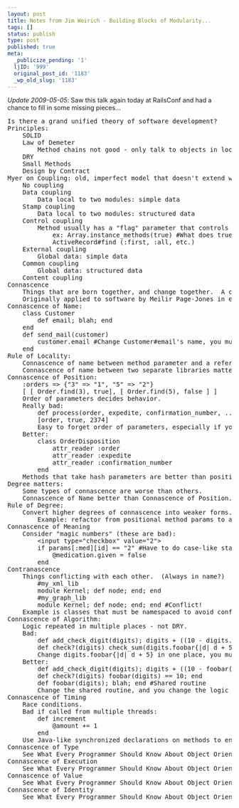 ```yaml
---
layout: post
title: Notes from Jim Weirich - Building Blocks of Modularity...
tags: []
status: publish
type: post
published: true
meta:
  _publicize_pending: '1'
  ljID: '999'
  original_post_id: '1183'
  _wp_old_slug: '1183'
---
```

<em>Update 2009-05-05</em>: Saw this talk again today at RailsConf and had a chance to fill in some missing pieces...


<pre>
Is there a grand unified theory of software development?
Principles:
	SOLID
	Law of Demeter
		Method chains not good - only talk to objects in local environment.
	DRY
	Small Methods
	Design by Contract
Myer on Coupling: old, imperfect model that doesn't extend well to dynamic languages.  From best to worst:
	No coupling
	Data coupling
		Data local to two modules: simple data
	Stamp coupling
		Data local to two modules: structured data
	Control coupling
		Method usually has a "flag" parameter that controls which algorithm it uses
			ex: Array.instance_methods(true) #What does true mean?!
			ActiveRecord#find (:first, :all, etc.)
	External coupling
		Global data: simple data
	Common coupling
		Global data: structured data
	Content coupling
Connascence
	Things that are born together, and change together.  A change in one requires a corresponding change in the other.
	Originally applied to software by Meilir Page-Jones in early 90's.
Connascence of Name:
	class Customer
		def email; blah; end
	end
	def send_mail(customer)
		customer.email #Change Customer#email's name, you must update this call.
	end
Rule of Locality:
	Connascence of name between method parameter and a reference in the same method doesn't matter at all.
	Connascence of name between two separate libraries matters a lot.  It's why APIs must be frozen.
Connascence of Position:
	:orders =&gt; {"3" =&gt; "1", "5" =&gt; "2"}
	[ [ Order.find(3), true], [ Order.find(5), false ] ]
	Order of parameters decides behavior.
	Really bad:
		def process(order, expedite, confirmation_number, ...); blah; end
		[order, true, 2374]
		Easy to forget order of parameters, especially if you're passing 3, '
	Better:
		class OrderDisposition
			attr_reader :order
			attr_reader :expedite
			attr_reader :confirmation_number
		end
	Methods that take hash parameters are better than positional arguments, because each argument is labelled and can be re-ordered or omitted.
Degree matters:
	Some types of connascence are worse than others.
	Connascence of Name better than Connascence of Position.
Rule of Degree:
	Convert higher degrees of connascence into weaker forms.
		Example: refactor from positional method params to an options hash with named keys (CoP -&gt; CoN).
Connascence of Meaning
	Consider "magic numbers" (these are bad):
		&lt;input type="checkbox" value="2"&gt;
		if params[:med][id] == "2" #Have to do case-like statement in totally different module.
			@medication.given = false
		end
Contranascence
	Things conflicting with each other.  (Always in name?)
		#my_xml_lib
		module Kernel; def node; end; end
		#my_graph_lib
		module Kernel; def node; end; end #Conflict!
	Example is classes that must be namespaced to avoid conflict (XML::Node, YAML::Node)
Connascence of Algorithm:
	Logic repeated in multiple places - not DRY.
	Bad:
		def add_check_digit(digits); digits + ((10 - digits.foobar{|d| d + 5} % 10).to_s; end
		def check?(digits) check_sum(digits.foobar{|d| d + 5}) == 10; end
		Change digits.foobar{|d| d + 5} in one place, you must change it in both places.  Better not forget!
	Better:
		def add_check_digit(digits); digits + ((10 - foobar(digits) % 10).to_s; end
		def check?(digits) foobar(digits) == 10; end
		def foobar(digits); blah; end #Shared routine
		Change the shared routine, and you change the logic everywhere you need to.
Connascence of Timing
	Race conditions.
	Bad if called from multiple threads:
		def increment
			@amount += 1
		end
	Use Java-like synchronized declarations on methods to ensure they are thread-safe.
Connascence of Type
	See What Every Programmer Should Know About Object Oriented Design, Meilir Page-Jones
Connascence of Execution
	See What Every Programmer Should Know About Object Oriented Design, Meilir Page-Jones
Connascence of Value
	See What Every Programmer Should Know About Object Oriented Design, Meilir Page-Jones
Connascence of Identity
	See What Every Programmer Should Know About Object Oriented Design, Meilir Page-Jones

</pre>
